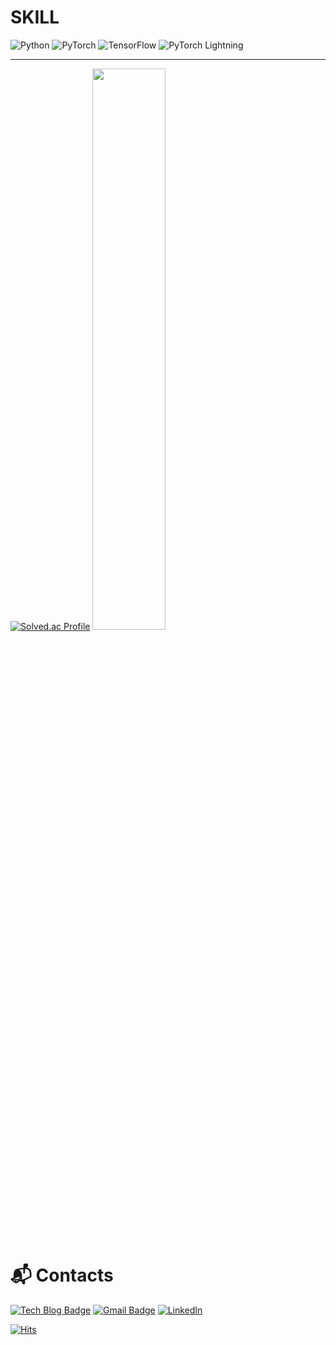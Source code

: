 # **SKILL**
![Python](https://img.shields.io/badge/Python-3776AB.svg?&style=for-the-badge&logo=Python&logoColor=white)
![PyTorch](https://img.shields.io/badge/PyTorch-EE4C2C.svg?&style=for-the-badge&logo=PyTorch&logoColor=white)
![TensorFlow](https://img.shields.io/badge/TensorFlow-FF6F00.svg?&style=for-the-badge&logo=TensorFlow&logoColor=white)
![PyTorch Lightning](https://img.shields.io/badge/PyTorchLightning-792EE5.svg?&style=for-the-badge&logo=PyTorchLightning&logoColor=white)

---
[![Solved.ac Profile](http://mazassumnida.wtf/api/v2/generate_badge?boj=su9130)](https://solved.ac/su9130/) <a href="https://github.com/anuraghazra/github-readme-stats">
  <img src="https://github-readme-stats.vercel.app/api?username=darkhairlove&show_icons=true&theme=material-palenight&hide_border=true&bg_color=20232a&icon_color=E3E3E3A8&text_color=fff&title_color=918FE0&count_private=true" width=48% />
</a>   
# :mailbox_with_mail: Contacts
[![Tech Blog Badge](http://img.shields.io/badge/-Tech%20blog-black?style=flat-square&logo=github&link=https://darkhairlove.github.io/)](https://darkhairlove.github.io/)
[![Gmail Badge](https://img.shields.io/badge/Gmail-d14836?style=flat-square&logo=Gmail&logoColor=white&link=mailto:suqkr12@gmail.com)](mailto:suqkr12@gmail.com)
[![LinkedIn](https://img.shields.io/badge/LinkedIn-Sujin%20Park-blue?style=for-the-badge&logo=linkedin)](https://kr.linkedin.com/in/sujin-park-data-darkhair)


[![Hits](https://hits.seeyoufarm.com/api/count/incr/badge.svg?url=https%3A%2F%2Fgithub.com%2Fdarkhairlove&count_bg=%23F499FF&title_bg=%23555555&icon=github.svg&icon_color=%23E7E7E7&title=hits&edge_flat=false)](https://hits.seeyoufarm.com)
